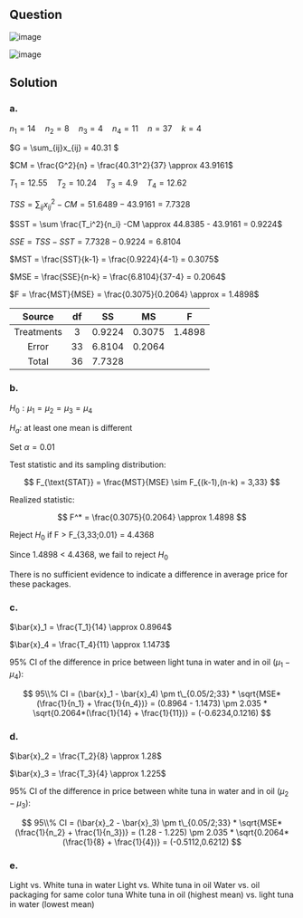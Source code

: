 ## Question

![image](https://github.com/user-attachments/assets/f074e6da-b2fe-4d97-9353-c76cfe64ffe6)

![image](https://github.com/user-attachments/assets/ffa44be7-8da1-4a65-8e40-fae51aec6de0)

## Solution

### a.

$n_1 = 14 \quad n_2=8 \quad n_3=4 \quad n_4=11 \quad n=37 \quad k=4$ 
  
$G = \sum_{ij}x_{ij} = 40.31 $
  
$CM = \frac{G^2}{n} = \frac{40.31^2}{37} \approx 43.9161$  
  
$T_1 = 12.55 \quad T_2 = 10.24 \quad T_3 = 4.9 \quad T_4 = 12.62$  
  
$TSS = \sum_{ij} x_{ij}^2 - CM = 51.6489 - 43.9161 = 7.7328$  
  
$SST = \sum \frac{T_i^2}{n_i} -CM  \approx 44.8385 - 43.9161 = 0.9224$  

$SSE = TSS - SST = 7.7328 - 0.9224 = 6.8104$  
  
$MST = \frac{SST}{k-1} = \frac{0.9224}{4-1} = 0.3075$  

$MSE = \frac{SSE}{n-k} = \frac{6.8104}{37-4} = 0.2064$  

$F = \frac{MST}{MSE} = \frac{0.3075}{0.2064} \approx = 1.4898$

| Source     |  df | SS     | MS     | F      |
|:----------:|:---:|:------:|:------:|:------:|
| Treatments |  3  | 0.9224 | 0.3075 | 1.4898 |
| Error      | 33  | 6.8104 | 0.2064 |        |
| Total      | 36  | 7.7328 |        |        |

### b.

$H_0: \mu_1 = \mu_2 = \mu_3 = \mu_4 \quad \quad$

$H_a$: at least one mean is different   
  
Set $\alpha = 0.01$  
  
Test statistic and its sampling distribution:  

$$
F_{\text{STAT}} = \frac{MST}{MSE} \sim F_{(k-1),(n-k) = 3,33}
$$

Realized statistic:

$$
F^* = \frac{0.3075}{0.2064} \approx 1.4898
$$

Reject $H_0$ if F > F_{3,33;0.01} = 4.4368

Since 1.4898 < 4.4368, we fail to reject $H_0$

There is no sufficient evidence to indicate a difference in average price for these packages. 

### c.

$\bar{x}_1 = \frac{T_1}{14} \approx 0.8964$  
  
$\bar{x}_4 = \frac{T_4}{11} \approx 1.1473$  
  
95% CI of the difference in price between light tuna in water and in oil ($\mu_1 - \mu_4$):

$$
95\\% CI = (\bar{x}_1 - \bar{x}_4) \pm t\_{0.05/2;33} * \sqrt{MSE*(\frac{1}{n_1} + \frac{1}{n_4})} = (0.8964 - 1.1473) \pm 2.035 * \sqrt{0.2064*(\frac{1}{14} + \frac{1}{11})} = (-0.6234,0.1216)
$$

### d.

$\bar{x}_2 = \frac{T_2}{8} \approx 1.28$  
  
$\bar{x}_3 = \frac{T_3}{4} \approx 1.225$  
  
95% CI of the difference in price between white tuna in water and in oil ($\mu_2 - \mu_3$):

$$
95\\% CI = (\bar{x}_2 - \bar{x}_3) \pm t\_{0.05/2;33} * \sqrt{MSE*(\frac{1}{n_2} + \frac{1}{n_3})} = (1.28 - 1.225) \pm 2.035 * \sqrt{0.2064*(\frac{1}{8} + \frac{1}{4})} = (-0.5112,0.6212)
$$

### e.

Light vs. White tuna in water
Light vs. White tuna in oil
Water vs. oil packaging for same color tuna
White tuna in oil (highest mean) vs. light tuna in water (lowest mean)
